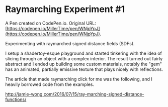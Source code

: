 # Raymarching Experiment #1

A Pen created on CodePen.io. Original URL: [https://codepen.io/MillerTime/pen/WNjpYpJ](https://codepen.io/MillerTime/pen/WNjpYpJ).

Experimenting with raymarched signed distance fields (SDFs).

I setup a shadertoy-esque playground and started tinkering with the idea of slicing through an object with a complex interior. The result turned out fairly abstract and I ended up building some custom materials, notably the "gem" has an animated, partially emissive texture that plays nicely with reflections.

The article that made raymarching click for me was the following, and I heavily borrowed code from the examples.

http://jamie-wong.com/2016/07/15/ray-marching-signed-distance-functions/